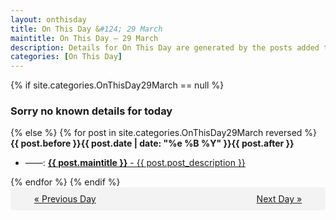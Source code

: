 ```yaml
---
layout: onthisday
title: On This Day &#124; 29 March
maintitle: On This Day — 29 March
description: Details for On This Day are generated by the posts added to the website so the content is subject to changes/updates over time.
categories: [On This Day]
---
```


{% if site.categories.OnThisDay29March == null %}
<h3>Sorry no known details for today</h3>
{% else %}
{% for post in site.categories.OnThisDay29March reversed %}
<strong>{{ post.before }}{{ post.date | date: "%e %B %Y" }}{{ post.after }}</strong>
<ul>
<li> ——: <a class="{{ post.class }}" href="{{ post.url }}"><strong>{{ post.maintitle }}</strong> - {{ post.post_description }}</a></li>
</ul>
{% endfor %}
{% endif %}
<br />
<div style="background-color: #f3f3f3; padding: 10px; border-radius: 5px; text-align: center; display: flex; justify-content: space-evenly;">
<a href="/onthisday/03/03-28">« Previous Day</a>
<span style="visibility:hidden;">[ Visit Leap Year February 29 ]</span>
<a href="/onthisday/03/03-30">Next Day »</a>
</div>
